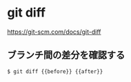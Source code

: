 # git diff

https://git-scm.com/docs/git-diff

## ブランチ間の差分を確認する

```
$ git diff {{before}} {{after}}
```
